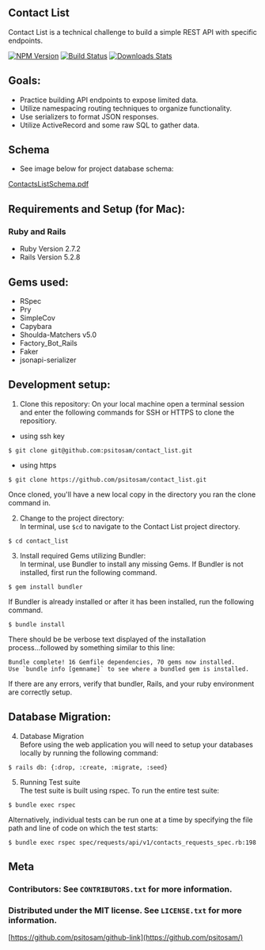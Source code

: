 ## Contact List
Contact List is a technical challenge to build a simple REST API with specific endpoints.


[![NPM Version][npm-image]][npm-url]
[![Build Status][travis-image]][travis-url]
[![Downloads Stats][npm-downloads]][npm-url]

## Goals:
- Practice building API endpoints to expose limited data.
- Utilize namespacing routing techniques to organize functionality.
- Use serializers to format JSON responses.
- Utilize ActiveRecord and some raw SQL to gather data.


## Schema
- See image below for project database schema:

[ContactsListSchema.pdf](https://github.com/psitosam/contact_list/files/8781870/ContactsListSchema.pdf)

## Requirements and Setup (for Mac):

### Ruby and Rails
- Ruby Version 2.7.2
- Rails Version 5.2.8

## Gems used:

- RSpec
- Pry
- SimpleCov
- Capybara
- Shoulda-Matchers v5.0
- Factory_Bot_Rails
- Faker
- jsonapi-serializer

## Development setup:

1. Clone this repository:
On your local machine open a terminal session and enter the following commands for SSH or HTTPS to clone the repositiory.


- using ssh key <br>
```shell
$ git clone git@github.com:psitosam/contact_list.git
```

- using https <br>
```shell
$ git clone https://github.com/psitosam/contact_list.git
```

Once cloned, you'll have a new local copy in the directory you ran the clone command in.

2. Change to the project directory:<br>
In terminal, use `$cd` to navigate to the Contact List project directory.

```shell
$ cd contact_list
```

3. Install required Gems utilizing Bundler: <br>
In terminal, use Bundler to install any missing Gems. If Bundler is not installed, first run the following command.

```shell
$ gem install bundler
```

If Bundler is already installed or after it has been installed, run the following command.

```shell
$ bundle install
```

There should be be verbose text displayed of the installation process...followed by something similar to this line:
```shell
Bundle complete! 16 Gemfile dependencies, 70 gems now installed.
Use `bundle info [gemname]` to see where a bundled gem is installed.
```
If there are any errors, verify that bundler, Rails, and your ruby environment are correctly setup.

## Database Migration:

4. Database Migration<br>
Before using the web application you will need to setup your databases locally by running the following command:

```shell
$ rails db: {:drop, :create, :migrate, :seed}
```

5. Running Test suite<br>
The test suite is built using rspec. To run the entire test suite:
```shell
$ bundle exec rspec
```
Alternatively, individual tests can be run one at a time by specifying the file path and line of code on which the test starts:
```shell
$ bundle exec rspec spec/requests/api/v1/contacts_requests_spec.rb:198
```



## Meta

### Contributors: See ``CONTRIBUTORS.txt`` for more information.

### Distributed under the MIT license. See ``LICENSE.txt`` for more information.

[https://github.com/psitosam/github-link](https://github.com/psitosam/)



<!-- Markdown link & img dfn's -->
[npm-image]: https://img.shields.io/npm/v/datadog-metrics.svg?style=flat-square
[npm-url]: https://npmjs.org/package/datadog-metrics
[npm-downloads]: https://img.shields.io/npm/dm/datadog-metrics.svg?style=flat-square
[travis-image]: https://img.shields.io/travis/dbader/node-datadog-metrics/master.svg?style=flat-square
[travis-url]: https://travis-ci.org/dbader/node-datadog-metrics
